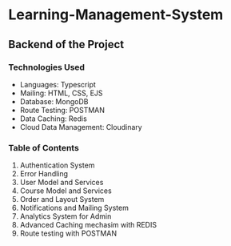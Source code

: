 # Learning-Management-System

## Backend of the Project

### Technologies Used
  - Languages: Typescript
  - Mailing: HTML, CSS, EJS
  - Database: MongoDB
  - Route Testing: POSTMAN
  - Data Caching: Redis
  - Cloud Data Management: Cloudinary

### Table of Contents
  1. Authentication System
  2. Error Handling
  3. User Model and Services
  4. Course Model and Services
  5. Order and Layout System
  6. Notifications and Mailing System
  7. Analytics System for Admin
  8. Advanced Caching mechasim with REDIS
  9. Route testing with POSTMAN
